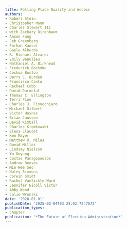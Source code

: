 ```yaml
---
title: Polling Place Quality and Access
authors:
- Robert Stein
- Christopher Mann
- Charles Stewart III
- with Zachary Birenbaum
- Anson Fung
- Jeb Greenberg
- Farhan Kawsar
- Gayle Alberda
- R. Michael Alvarez
- Emily Beaulieu
- Nathaniel A. Birkhead
- Frederick Boehmke
- Joshua Boston
- Barry C. Burden
- Francisco Cantu
- Rachael Cobb
- David Darmofal
- Thomas C. Ellington
- Terri Fine
- Charles J. Finocchiaro
- Michael Gilbert
- Victor Haynes
- Brian Janssen
- David Kimball
- Charles Kromkowski
- Elena Llaudet
- Ken Mayer
- Matthew R. Miles
- David Miller
- Lindsay Nielson
- Yu Ouyang
- Costas Panagopoulos
- Andrew Reeves
- Min Hee Seo
- Haley Simmons
- Corwin Smidt
- Rachel VanSickle-Ward
- Jennifer Nicoll Victor
- Abby Wood
- Julie Wronski
date: '2020-01-01'
publishDate: '2025-02-04T03:28:02.724757Z'
publication_types:
- chapter
publication: '*The Future of Election Administration*'
---
```

